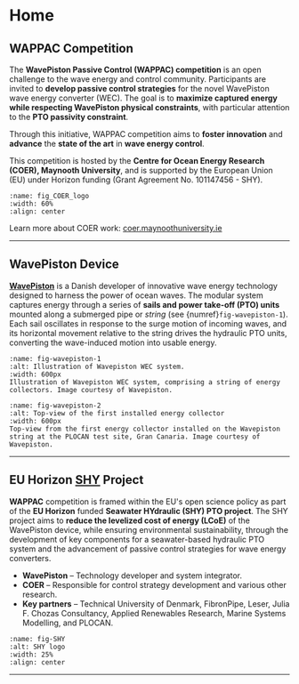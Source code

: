 
# Home

## WAPPAC Competition

The **WavePiston Passive Control (WAPPAC) competition** is an open challenge to the wave energy and control community. Participants are invited to **develop passive control strategies** for the novel WavePiston wave energy converter (WEC).
The goal is to **maximize captured energy while respecting WavePiston physical constraints**, with particular attention to the **PTO passivity constraint**.

Through this initiative, WAPPAC competition aims to **foster innovation** and **advance** the **state of the art** in **wave energy control**.



This competition is hosted by the **Centre for Ocean Energy Research (COER), Maynooth University**, and is supported by the European Union (EU) under Horizon funding (Grant Agreement No. 101147456 - SHY).

```{figure} _static/figures/logos/COER_logo.png
:name: fig_COER_logo
:width: 60%
:align: center
```

Learn more about COER work: [coer.maynoothuniversity.ie](https://coer.maynoothuniversity.ie/)

---

## WavePiston Device

[**WavePiston**](https://wavepiston.dk/) is a Danish developer of innovative wave energy technology designed to harness the power of ocean waves.
The modular system captures energy through a series of **sails and power take-off (PTO) units** mounted along a submerged pipe or *string* (see {numref}`fig-wavepiston-1`). Each sail oscillates in response to the surge motion of incoming waves, and its horizontal movement relative to the string drives the hydraulic PTO units, converting the wave-induced motion into usable energy.

```{figure} _static/figures/WavePiston_device/Wavepiston_system_illustration_3.jpg
:name: fig-wavepiston-1
:alt: Illustration of Wavepiston WEC system.
:width: 600px
Illustration of Wavepiston WEC system, comprising a string of energy collectors. Image courtesy of Wavepiston.
```

```{figure} _static/figures/WavePiston_device/Topview_from_the_first_energy_collector_installed_on_the_Wavepiston_string.jpg
:name: fig-wavepiston-2
:alt: Top-view of the first installed energy collector
:width: 600px
Top-view from the first energy collector installed on the Wavepiston string at the PLOCAN test site, Gran Canaria. Image courtesy of Wavepiston.
```
---

## EU Horizon [SHY](https://shyproject.eu/) Project

**WAPPAC** competition is framed within the EU's open science policy as part of the **EU Horizon** funded **Seawater HYdraulic (SHY) PTO project**. The SHY project aims to **reduce the levelized cost of energy (LCoE)** of the WavePiston device, while ensuring environmental sustainability, through the development of key components for a seawater-based hydraulic PTO system and the advancement of passive control strategies for wave energy converters.

* **WavePiston** – Technology developer and system integrator.
* **COER** – Responsible for control strategy development and various other research.
* **Key partners** – Technical University of Denmark, FibronPipe, Leser, Julia F. Chozas Consultancy, Applied Renewables Research, Marine Systems Modelling, and PLOCAN.


```{figure} _static/figures/logos/Shy_2.jpg
:name: fig-SHY
:alt: SHY logo
:width: 25%
:align: center
```

---

[//]: # (## Quick Links)

[//]: # ()
[//]: # (* [Competition Overview]&#40;competition_overview.md&#41;)

[//]: # (* [WavePiston Model & Control Problem]&#40;model_control/index.md&#41;)

[//]: # (* [Using the Simulation Platform]&#40;simulation_platform/index.md&#41;)

[//]: # (* [Submission Guidelines]&#40;submission.md&#41;)

[//]: # (* [Resources]&#40;resources.md&#41;)

[//]: # (---)


